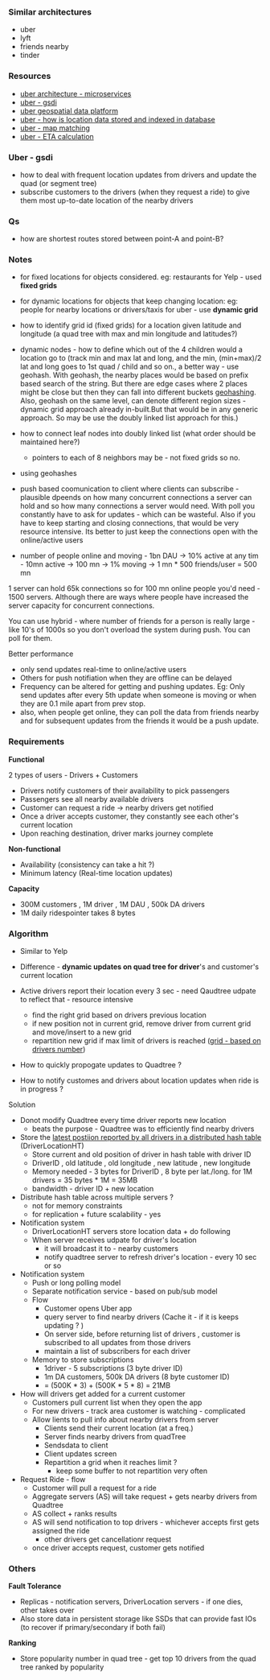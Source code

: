 ### Similar architectures
- uber
- lyft
- friends nearby
- tinder

### Resources
- [uber architecture - microservices](https://www.codekarle.com/system-design/Uber-system-design.html)
- [uber - gsdi](https://www.educative.io/courses/grokking-the-system-design-interview/YQVkjp548NM)
- [uber geospatial data platform](https://www.youtube.com/watch?v=Dc5WYYhMOIQ&t=292s&ab_channel=DataWorksSummit)
- [uber - how is location data stored and indexed in database](https://www.youtube.com/watch?v=AzptiVdUJXg&ab_channel=UberEngineering)
- [uber - map matching](https://www.youtube.com/watch?v=ChtumoDfZXI&ab_channel=UberEngineering)
- [uber - ETA calculation](https://www.youtube.com/watch?v=FEebOd-Pdwg&ab_channel=UberEngineering)

### Uber - gsdi
- how to deal with frequent location updates from drivers and update the quad (or segment tree)
- subscribe customers to the drivers (when they request a ride) to give them most up-to-date location of the nearby drivers

### Qs
- how are shortest routes stored between point-A and point-B? 

### Notes
- for fixed locations for objects considered. eg: restaurants for Yelp - used **fixed grids**
- for dynamic locations for objects that keep changing location: eg: people for nearby locations or drivers/taxis for uber - use **dynamic grid**

- how to identify grid id (fixed grids) for a location given latitude and longitude (a quad tree with max and min longitude and latitudes?)
- dynamic nodes - how to define which out of the 4 children would a location go to (track min and max lat and long, and the min, (min+max)/2 lat and long goes to 1st quad / child and so on., a better way - use geohash. With geohash, the nearby places would be based on prefix based search of the string. But there are edge cases where 2 places might be close but then they can fall into different buckets [geohashing](https://www.youtube.com/watch?v=zsSZYHZyDnA). Also, geohash on the same level, can denote different region sizes - dynamic grid approach already in-built.But that would be in any generic approach. So may be use the doubly linked list approach for this.)
- how to connect leaf nodes into doubly linked list (what order should be maintained here?)
    - pointers to each of 8 neighbors may be - not fixed grids so no.
- using geohashes
- push based coomunication to client where clients can subscribe - plausible dpeends on how many concurrent connections a server can hold and so how many connections a server would need. With poll you constantly have to ask for updates - which can be wasteful. Also if you have to keep starting and closing connections, that would be very resource intensive. Its better to just keep the connections open with the online/active users
- number of people online and moving - 1bn DAU -> 10% active at any tim - 10mn active -> 100 mn -> 1% moving -> 1 mn * 500 friends/user = 500 mn

1 server can hold 65k connections so for 100 mn online people you'd need - 1500 servers. Although there are ways where people have increased the server capacity for concurrent connections.

You can use hybrid - where number of friends for a person is really large - like 10's of 1000s so you don't overload the system during push. You can poll for them.

Better performance
- only send updates real-time to online/active users
- Others for push notifiation when they are offline can be delayed
- Frequency can be altered for getting and pushing updates. Eg: Only send updates after every 5th update when someone is moving or when they are 0.1 mile apart from prev stop.
- also, when people get online, they can poll the data from friends nearby and for subsequent updates from the friends it would be a push update.


### Requirements
**Functional**

2 types of users - Drivers + Customers
- Drivers notify customers of their availability to pick passengers
- Passengers see all nearby available drivers
- Customer can request a ride -> nearby drivers get notified
- Once a driver accepts customer, they constantly see each other's current location
- Upon reaching destination, driver marks journey complete

**Non-functional**
- Availability (consistency can take a hit ?)
- Minimum latency (Real-time location updates)

**Capacity**
- 300M customers , 1M driver , 1M DAU , 500k DA drivers
- 1M daily ridespointer takes 8 bytes

### Algorithm
- Similar to Yelp

- Difference - **dynamic updates on quad tree for driver**'s and customer's current location

- Active drivers report their location every 3 sec - need Qaudtree udpate to reflect that - resource intensive
    - find the right grid based on drivers previous location
    - if new position not in current grid, remove driver from current grid and move/insert to a new grid
    - repartition new grid if max limit of drivers is reached (<u>grid - based on drivers number</u>)
- How to quickly propogate updates to Quadtree ?
- How to notify customes and drivers about location updates when ride is in progress ?

Solution

- Donot modify Quadtree every time driver reports new location
    - beats the purpose - Quadtree was to efficiently find nearby drivers
- Store the <u>latest postiion reported by all drivers in a distributed hash table</u> (DriverLocationHT)
    - Store current and old position of driver in hash table with driver ID
    - DriverID , old latitude , old longitude , new latitude , new longitude
    - Memory needed - 3 bytes for DriverID , 8 byte per lat./long. for 1M drivers = 35 bytes * 1M = 35MB
    - bandwidth - driver ID + new location
- Distribute hash table across multiple servers ?
    - not for memory constraints
    - for replication + future scalability - yes
- Notification system
    - DriverLocationHT servers store location data + do following
    - When server receives udpate for driver's location
        - it will broadcast it to - nearby customers
        - notify quadtree server to refresh driver's location - every 10 sec or so
- Notification system
    - Push or long polling model
    - Separate notification service - based on pub/sub model
    - Flow
        - Customer opens Uber app
        - query server to find nearby drivers (Cache it - if it is keeps updating ? )
        - On server side, before returning list of drivers , customer is subscribed to all updates from those drivers
        - maintain a list of subscribers for each driver
    - Memory to store subscriptions
        - 1driver - 5 subscriptions (3 byte driver ID)
        - 1m DA customers, 500k DA drivers (8 byte customer ID)
        - = (500K * 3) + (500K * 5 * 8) = 21MB
- How will drivers get added for a current customer
    - Customers pull current list when they open the app
    - For new drivers - track area customer is watching - complicated
    - Allow lients to pull info about nearby drivers from server
        - Clients send their current location (at a freq.)
        - Server finds nearby drivers from quadTree
        - Sendsdata to client
        - Client updates screen
        - Repartition a grid when it reaches limit ?
            - keep some buffer to not repartition very often
- Request Ride - flow
    - Customer will pull a request for a ride
    - Aggregate servers (AS) will take request + gets nearby drivers from Quadtree
    - AS collect + ranks results
    - AS will send notification to top drivers - whichever accepts first gets assigned the ride
        - other drivers get cancellationr request
    - once driver accepts request, customer gets notified
    
### Others

**Fault Tolerance**
- Replicas - notification servers, DriverLocation servers - if one dies, other takes over
- Also store data in persistent storage like SSDs that can provide fast IOs (to recover if primary/secondary if both fail)

**Ranking**
- Store popularity number in quad tree - get top 10 drivers from the quad tree ranked by popularity
